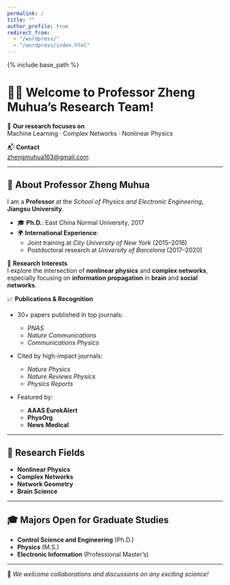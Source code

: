 ```yaml
---
permalink: /
title: ""
author_profile: true
redirect_from: 
  - "/wordpress/"
  - "/wordpress/index.html"
---
```


{% include base_path %}

# 👨‍🔬 Welcome to Professor Zheng Muhua’s Research Team!

🎯 **Our research focuses on**  
Machine Learning · Complex Networks · Nonlinear Physics

📬 **Contact**  
[zhengmuhua163@gmail.com](mailto:zhengmuhua163@gmail.com)

---

## 👋 About Professor Zheng Muhua

I am a **Professor** at the *School of Physics and Electronic Engineering*, **Jiangsu University**.

- 🎓 **Ph.D.**: East China Normal University, 2017  
- 🌍 **International Experience**:  
  - Joint training at *City University of New York* (2015–2016)  
  - Postdoctoral research at *University of Barcelona* (2017–2020)

🔬 **Research Interests**  
I explore the intersection of **nonlinear physics** and **complex networks**, especially focusing on **information propagation** in **brain** and **social networks**.

📈 **Publications & Recognition**  
- 30+ papers published in top journals:
  - *PNAS*
  - *Nature Communications*
  - *Communications Physics*

- Cited by high-impact journals:
  - *Nature Physics*
  - *Nature Reviews Physics*
  - *Physics Reports*

- Featured by:
  - **AAAS EurekAlert**
  - **PhysOrg**
  - **News Medical**

---

## 🧠 Research Fields

- **Nonlinear Physics**
- **Complex Networks**
- **Network Geometry**
- **Brain Science**

---

## 🎓 Majors Open for Graduate Studies

- **Control Science and Engineering** (Ph.D.)
- **Physics** (M.S.)
- **Electronic Information** (Professional Master’s)

---

📢 *We welcome collaborations and discussions on any exciting science!*


<!--
Welcome to the lab of Machine Learning Stochastic Physics! 
Our research topics include stochastic process, machine learning, nonequilibrium statistical physics. Combining analytical and numerical approaches, the ultimate goal is to uncover simple theoretical principles that could help understand complex dynamical processes and design efficient machine learning algorithms.

To discuss any interesting science, feel free to contact us at jamestang23@gmail.com

About PI: Since 2024, I am a Professor at [Institute of Fundamental and Frontier Sciences](https://www.iffs.uestc.edu.cn/iffs_en/), University of Electronic Science and Technology of China, Chengdu, my hometown. 
From 2021 to 2024, I was an Associate Researcher at [International Academic Center of Complex Systems](https://zkgyy.bnu.edu.cn/index.html), Beijing Normal University, Zhuhai. 
From 2018 to 2021, I was a Postdoc fellow at Signaling Systems Laboratory in University of California, Los Angeles, supported by Prof. [Alexander Hoffmann](https://www.signalingsystems.ucla.edu/). I obtained my Ph.D. from Department of Physics, Shanghai Jiao Tong University in 2018, mentored by Prof. [Ping Ao](https://scholar.google.com/citations?user=JQyz-BoAAAAJ&hl=en). During 2016 to 2018, I was an exchange graduate student in Department of Physics, University of California, San Diego, where I got quantitative training from Prof. [Terence Hwa](https://matisse.ucsd.edu/). I completed my B.S. in honored class of [Zhiyuan College](https://zhiyuan.sjtu.edu.cn/), Shanghai Jiao Tong University in 2013. 

## Research interests

### Machine learning stochastic dynamics:
Machine learning and stochastic dynamics have deep connections and cross-feed each other. We recenetly have developed machine-learning approaches to investigate the time evolution of stochastic dynamics: (1) propose the first approach of using the neural network alone to solve the chemical master equation; (2) characterize a type of dynamical phase transition in nonequilibrium statistical mechanics; (3) learning noise-induced transitions by multi-scaling reservoir computing.

### Dynamical information theory:
Inferring mutual information from time series data remained challenging as the possible trajectory configurations increases exponentially with the number of time points. We develop a computational framework to quantify the dynamical mutual information of intracellular signaling process, and summarize the recent progresses in this review on quantifying information by machine learning.

### Nonequilibrium and quantum thermodynamics:
As a remarkable advance in nonequilibrium thermodynamics during the last 20 years, Jarzynski equality connects free energy changes to nonequilibrium work fluctuations. We found that the free energy change through the Jarzynski equality is independent of magnetic field in the classical regime, but can be amplified by magnetic field in driven quantum system. The magnetic field can also be generated by the coupling to the heat bath.

### Stochastic process without detailed balance:
Stochastic transitions are ubiquitous in nature. Based on path integral approach, we develop a scalable numerical approach to calculate transition rates for a class of Langevin dynamics. The computational cost is robust to varying noise intensity, beyond small noise limit. The efficient computations on transition rates enable a broader use of stochastic modeling in complex dynamics, such as cell state transitions.

### Quantitative biology:
To understand the complex behaviors in biological systems across scales, we have attempted to construct minimum models to describe the data and make predictions: (a) we identified computationally a molecular circuit that control necroptosis decisions such that a bimodal death-time distribution can be produced; (b) we demonstrated that chemotaxis in nutrient-replete conditions promotes the expansion of bacterial populations by modeling the physiological effect on bacterial chemotaxis.


## Join us

### Postdocs

We are looking for motivated postdocs in areas of machine learning, stochastic dynamics, and statistical physics. Research topics include but are not limited to tracking time evolution and phase transitions in stochastic and open quantum systems by neural networks. The Institute of Fundamental and Frontier Sciences focuses on high-level interdisciplinary science and has an international environment with a dozen foreign faculties. Applicants should have a Ph.D. in physics, math or related subjects. Please send me a CV and a research statement. For [more information](https://academicpositions.com/ad/university-of-electronic-science-and-technology-of-china-uestc/2024/job-opportunities-for-international-faculty-members-at-iffs/219707). 

### Students
We are always looking for self-driven Ph.D. students, master, and undergraduates. If you are interested in, please get in touch. For [more information](https://zhuanlan.zhihu.com/p/676177850).
-->
